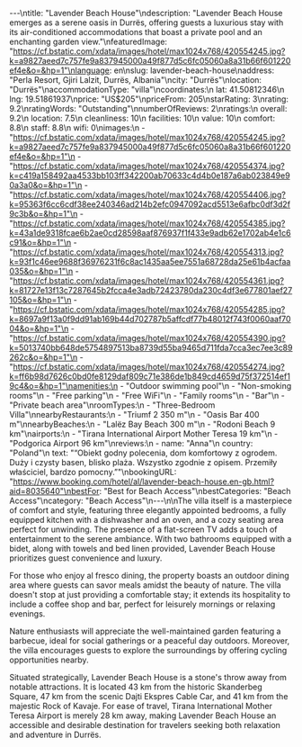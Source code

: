 ---\ntitle: "Lavender Beach House"\ndescription: "Lavender Beach House emerges as a serene oasis in Durrës, offering guests a luxurious stay with its air-conditioned accommodations that boast a private pool and an enchanting garden view."\nfeaturedImage: "https://cf.bstatic.com/xdata/images/hotel/max1024x768/420554245.jpg?k=a9827aeed7c757fe9a837945000a49f877d5c6fc05060a8a31b66f601220ef4e&o=&hp=1"\nlanguage: en\nslug: lavender-beach-house\naddress: "Perla Resort, Gjiri Lalzit, Durrës, Albania"\ncity: "Durrës"\nlocation: "Durrës"\naccommodationType: "villa"\ncoordinates:\n  lat: 41.50812346\n  lng: 19.51861937\nprice: "US$205"\npriceFrom: 205\nstarRating: 3\nrating: 9.2\nratingWords: "Outstanding"\nnumberOfReviews: 2\nratings:\n  overall: 9.2\n  location: 7.5\n  cleanliness: 10\n  facilities: 10\n  value: 10\n  comfort: 8.8\n  staff: 8.8\n  wifi: 0\nimages:\n  - "https://cf.bstatic.com/xdata/images/hotel/max1024x768/420554245.jpg?k=a9827aeed7c757fe9a837945000a49f877d5c6fc05060a8a31b66f601220ef4e&o=&hp=1"\n  - "https://cf.bstatic.com/xdata/images/hotel/max1024x768/420554374.jpg?k=c419a158492aa4533bb103ff342200ab70633c4d4b0e187a6ab023849e90a3a0&o=&hp=1"\n  - "https://cf.bstatic.com/xdata/images/hotel/max1024x768/420554406.jpg?k=95363f6cc6cdf38ee240346ad214b2efc0947092acd5513e6afbc0df3d2f9c3b&o=&hp=1"\n  - "https://cf.bstatic.com/xdata/images/hotel/max1024x768/420554385.jpg?k=43a1de9318fcae6b2ae0cd28598aaf876937f1f433e9adb62e1702ab4e1c6c91&o=&hp=1"\n  - "https://cf.bstatic.com/xdata/images/hotel/max1024x768/420554313.jpg?k=93f1c46ee9688f36976231f6c8ac1435aa5ee7551a68728da25e61b4acfaa035&o=&hp=1"\n  - "https://cf.bstatic.com/xdata/images/hotel/max1024x768/420554361.jpg?k=81727e13f13c7287645b2fcca4e3adb72423780da230c4df3e677801aef27105&o=&hp=1"\n  - "https://cf.bstatic.com/xdata/images/hotel/max1024x768/420554285.jpg?k=8697a9f13a0f9dd91ab169b44d702787b5affcdf77b48012f743f0060aaf7004&o=&hp=1"\n  - "https://cf.bstatic.com/xdata/images/hotel/max1024x768/420554390.jpg?k=5013740bb648de5754897513ba8739d55ba9465d711fda7cca3ec7ee3c89262c&o=&hp=1"\n  - "https://cf.bstatic.com/xdata/images/hotel/max1024x768/420554274.jpg?k=ff6b98d7626c0bd0fe8129daf809c71e386de1b849cd4659d75f372514ef19c4&o=&hp=1"\namenities:\n  - "Outdoor swimming pool"\n  - "Non-smoking rooms"\n  - "Free parking"\n  - "Free WiFi"\n  - "Family rooms"\n  - "Bar"\n  - "Private beach area"\nroomTypes:\n  - "Three-Bedroom Villa"\nnearbyRestaurants:\n  - "Triumf 2 350 m"\n  - "Oasis Bar 400 m"\nnearbyBeaches:\n  - "Lalëz Bay Beach 300 m"\n  - "Rodoni Beach 9 km"\nairports:\n  - "Tirana International Airport Mother Teresa 19 km"\n  - "Podgorica Airport 96 km"\nreviews:\n  - name: "Anna"\n    country: "Poland"\n    text: "“Obiekt godny polecenia, dom komfortowy z ogrodem. Duży i czysty basen, blisko plaża. Wszystko zgodnie z opisem. Przemiły właściciel, bardzo pomocny.”"\nbookingURL: "https://www.booking.com/hotel/al/lavender-beach-house.en-gb.html?aid=8035640"\nbestFor: "Best for Beach Access"\nbestCategories: "Beach Access"\ncategory: "Beach Access"\n---\n\nThe villa itself is a masterpiece of comfort and style, featuring three elegantly appointed bedrooms, a fully equipped kitchen with a dishwasher and an oven, and a cozy seating area perfect for unwinding. The presence of a flat-screen TV adds a touch of entertainment to the serene ambiance. With two bathrooms equipped with a bidet, along with towels and bed linen provided, Lavender Beach House prioritizes guest convenience and luxury.

For those who enjoy al fresco dining, the property boasts an outdoor dining area where guests can savor meals amidst the beauty of nature. The villa doesn't stop at just providing a comfortable stay; it extends its hospitality to include a coffee shop and bar, perfect for leisurely mornings or relaxing evenings.

Nature enthusiasts will appreciate the well-maintained garden featuring a barbecue, ideal for social gatherings or a peaceful day outdoors. Moreover, the villa encourages guests to explore the surroundings by offering cycling opportunities nearby.

Situated strategically, Lavender Beach House is a stone's throw away from notable attractions. It is located 43 km from the historic Skanderbeg Square, 47 km from the scenic Dajti Ekspres Cable Car, and 41 km from the majestic Rock of Kavaje. For ease of travel, Tirana International Mother Teresa Airport is merely 28 km away, making Lavender Beach House an accessible and desirable destination for travelers seeking both relaxation and adventure in Durrës.